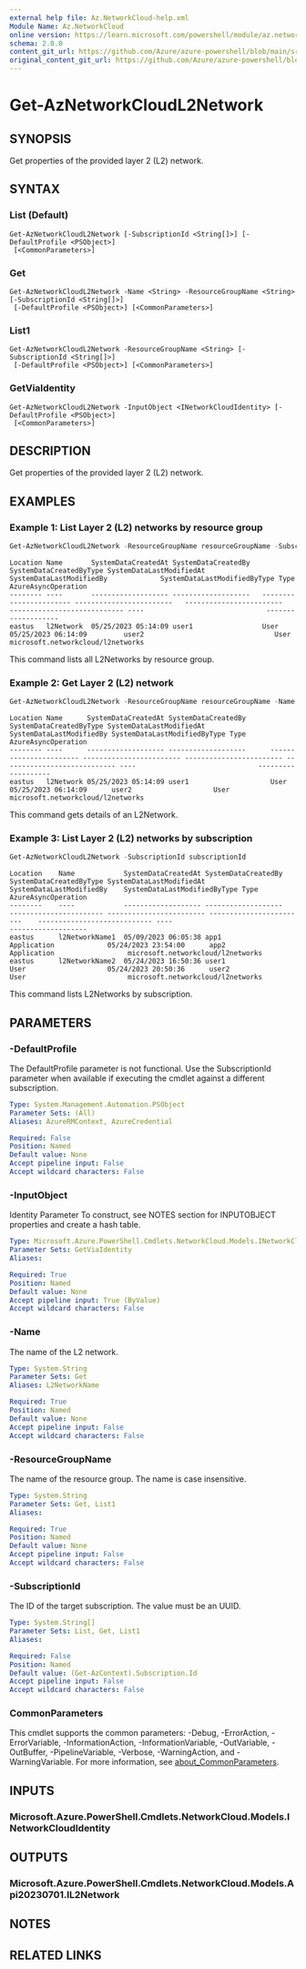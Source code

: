 ```yaml
---
external help file: Az.NetworkCloud-help.xml
Module Name: Az.NetworkCloud
online version: https://learn.microsoft.com/powershell/module/az.networkcloud/get-aznetworkcloudl2network
schema: 2.0.0
content_git_url: https://github.com/Azure/azure-powershell/blob/main/src/NetworkCloud/NetworkCloud/help/Get-AzNetworkCloudL2Network.md
original_content_git_url: https://github.com/Azure/azure-powershell/blob/main/src/NetworkCloud/NetworkCloud/help/Get-AzNetworkCloudL2Network.md
---
```


# Get-AzNetworkCloudL2Network

## SYNOPSIS
Get properties of the provided layer 2 (L2) network.

## SYNTAX

### List (Default)
```
Get-AzNetworkCloudL2Network [-SubscriptionId <String[]>] [-DefaultProfile <PSObject>]
 [<CommonParameters>]
```

### Get
```
Get-AzNetworkCloudL2Network -Name <String> -ResourceGroupName <String> [-SubscriptionId <String[]>]
 [-DefaultProfile <PSObject>] [<CommonParameters>]
```

### List1
```
Get-AzNetworkCloudL2Network -ResourceGroupName <String> [-SubscriptionId <String[]>]
 [-DefaultProfile <PSObject>] [<CommonParameters>]
```

### GetViaIdentity
```
Get-AzNetworkCloudL2Network -InputObject <INetworkCloudIdentity> [-DefaultProfile <PSObject>]
 [<CommonParameters>]
```

## DESCRIPTION
Get properties of the provided layer 2 (L2) network.

## EXAMPLES

### Example 1: List Layer 2 (L2) networks by resource group
```powershell
Get-AzNetworkCloudL2Network -ResourceGroupName resourceGroupName -SubscriptionId subscriptionId
```

```output
Location Name       SystemDataCreatedAt SystemDataCreatedBy   SystemDataCreatedByType SystemDataLastModifiedAt   SystemDataLastModifiedBy             SystemDataLastModifiedByType Type                              AzureAsyncOperation
-------- ----       ------------------- -------------------   ----------------------- ------------------------   ------------------------             ---------------------------- ----                              -------------------
eastus   l2Network  05/25/2023 05:14:09 user1                 User                   05/25/2023 06:14:09         user2                                User                         microsoft.networkcloud/l2networks
```

This command lists all L2Networks by resource group.

### Example 2: Get Layer 2 (L2) network
```powershell
Get-AzNetworkCloudL2Network -ResourceGroupName resourceGroupName -Name l2network -SubscriptionId subscriptionId
```

```output
Location Name      SystemDataCreatedAt SystemDataCreatedBy      SystemDataCreatedByType SystemDataLastModifiedAt SystemDataLastModifiedBy SystemDataLastModifiedByType Type                              AzureAsyncOperation
-------- ----      ------------------- -------------------      ----------------------- ------------------------ ------------------------ ---------------------------- ----                              -------------------
eastus   l2Network 05/25/2023 05:14:09 user1                    User                    05/25/2023 06:14:09      user2                    User                         microsoft.networkcloud/l2networks
```

This command gets details of an L2Network.

### Example 3: List Layer 2 (L2) networks by subscription
```powershell
Get-AzNetworkCloudL2Network -SubscriptionId subscriptionId
```

```output
Location    Name            SystemDataCreatedAt SystemDataCreatedBy     SystemDataCreatedByType SystemDataLastModifiedAt SystemDataLastModifiedBy    SystemDataLastModifiedByType Type                              AzureAsyncOperation
--------    ----            ------------------- -------------------     ----------------------- ------------------------ ------------------------    ---------------------------- ----                              -------------------
eastus      l2NetworkName1  05/09/2023 06:05:38 app1                    Application             05/24/2023 23:54:00      app2                        Application                  microsoft.networkcloud/l2networks
eastus      l2NetworkName2  05/24/2023 16:50:36 user1                   User                    05/24/2023 20:50:36      user2                       User                         microsoft.networkcloud/l2networks
```

This command lists L2Networks by subscription.

## PARAMETERS

### -DefaultProfile
The DefaultProfile parameter is not functional.
Use the SubscriptionId parameter when available if executing the cmdlet against a different subscription.

```yaml
Type: System.Management.Automation.PSObject
Parameter Sets: (All)
Aliases: AzureRMContext, AzureCredential

Required: False
Position: Named
Default value: None
Accept pipeline input: False
Accept wildcard characters: False
```

### -InputObject
Identity Parameter
To construct, see NOTES section for INPUTOBJECT properties and create a hash table.

```yaml
Type: Microsoft.Azure.PowerShell.Cmdlets.NetworkCloud.Models.INetworkCloudIdentity
Parameter Sets: GetViaIdentity
Aliases:

Required: True
Position: Named
Default value: None
Accept pipeline input: True (ByValue)
Accept wildcard characters: False
```

### -Name
The name of the L2 network.

```yaml
Type: System.String
Parameter Sets: Get
Aliases: L2NetworkName

Required: True
Position: Named
Default value: None
Accept pipeline input: False
Accept wildcard characters: False
```

### -ResourceGroupName
The name of the resource group.
The name is case insensitive.

```yaml
Type: System.String
Parameter Sets: Get, List1
Aliases:

Required: True
Position: Named
Default value: None
Accept pipeline input: False
Accept wildcard characters: False
```

### -SubscriptionId
The ID of the target subscription.
The value must be an UUID.

```yaml
Type: System.String[]
Parameter Sets: List, Get, List1
Aliases:

Required: False
Position: Named
Default value: (Get-AzContext).Subscription.Id
Accept pipeline input: False
Accept wildcard characters: False
```

### CommonParameters
This cmdlet supports the common parameters: -Debug, -ErrorAction, -ErrorVariable, -InformationAction, -InformationVariable, -OutVariable, -OutBuffer, -PipelineVariable, -Verbose, -WarningAction, and -WarningVariable. For more information, see [about_CommonParameters](http://go.microsoft.com/fwlink/?LinkID=113216).

## INPUTS

### Microsoft.Azure.PowerShell.Cmdlets.NetworkCloud.Models.INetworkCloudIdentity

## OUTPUTS

### Microsoft.Azure.PowerShell.Cmdlets.NetworkCloud.Models.Api20230701.IL2Network

## NOTES

## RELATED LINKS
